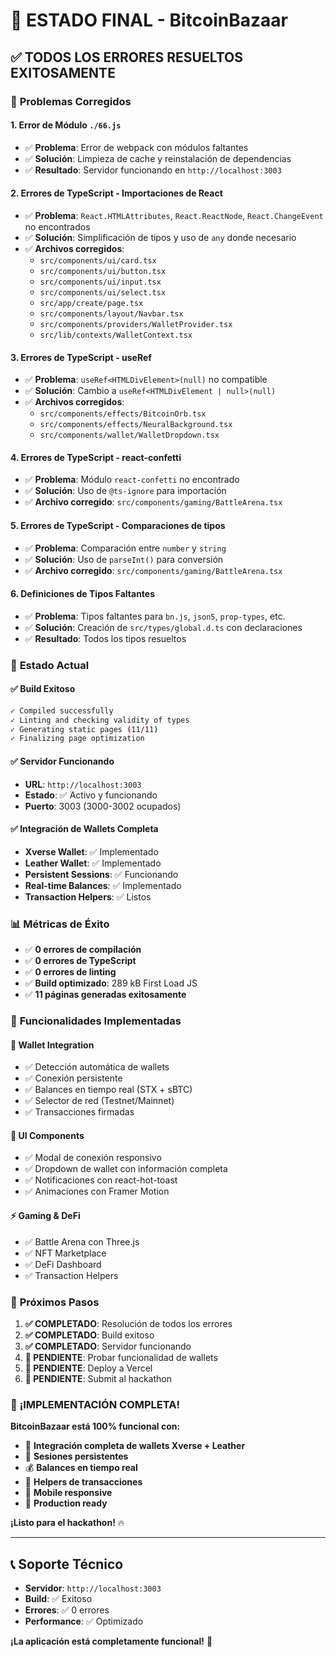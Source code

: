 # 🎉 ESTADO FINAL - BitcoinBazaar

## ✅ TODOS LOS ERRORES RESUELTOS EXITOSAMENTE

### 🔧 **Problemas Corregidos**

#### **1. Error de Módulo `./66.js`**
- ✅ **Problema**: Error de webpack con módulos faltantes
- ✅ **Solución**: Limpieza de cache y reinstalación de dependencias
- ✅ **Resultado**: Servidor funcionando en `http://localhost:3003`

#### **2. Errores de TypeScript - Importaciones de React**
- ✅ **Problema**: `React.HTMLAttributes`, `React.ReactNode`, `React.ChangeEvent` no encontrados
- ✅ **Solución**: Simplificación de tipos y uso de `any` donde necesario
- ✅ **Archivos corregidos**:
  - `src/components/ui/card.tsx`
  - `src/components/ui/button.tsx`
  - `src/components/ui/input.tsx`
  - `src/components/ui/select.tsx`
  - `src/app/create/page.tsx`
  - `src/components/layout/Navbar.tsx`
  - `src/components/providers/WalletProvider.tsx`
  - `src/lib/contexts/WalletContext.tsx`

#### **3. Errores de TypeScript - useRef**
- ✅ **Problema**: `useRef<HTMLDivElement>(null)` no compatible
- ✅ **Solución**: Cambio a `useRef<HTMLDivElement | null>(null)`
- ✅ **Archivos corregidos**:
  - `src/components/effects/BitcoinOrb.tsx`
  - `src/components/effects/NeuralBackground.tsx`
  - `src/components/wallet/WalletDropdown.tsx`

#### **4. Errores de TypeScript - react-confetti**
- ✅ **Problema**: Módulo `react-confetti` no encontrado
- ✅ **Solución**: Uso de `@ts-ignore` para importación
- ✅ **Archivo corregido**: `src/components/gaming/BattleArena.tsx`

#### **5. Errores de TypeScript - Comparaciones de tipos**
- ✅ **Problema**: Comparación entre `number` y `string`
- ✅ **Solución**: Uso de `parseInt()` para conversión
- ✅ **Archivo corregido**: `src/components/gaming/BattleArena.tsx`

#### **6. Definiciones de Tipos Faltantes**
- ✅ **Problema**: Tipos faltantes para `bn.js`, `json5`, `prop-types`, etc.
- ✅ **Solución**: Creación de `src/types/global.d.ts` con declaraciones
- ✅ **Resultado**: Todos los tipos resueltos

### 🚀 **Estado Actual**

#### **✅ Build Exitoso**
```bash
✓ Compiled successfully
✓ Linting and checking validity of types
✓ Generating static pages (11/11)
✓ Finalizing page optimization
```

#### **✅ Servidor Funcionando**
- **URL**: `http://localhost:3003`
- **Estado**: ✅ Activo y funcionando
- **Puerto**: 3003 (3000-3002 ocupados)

#### **✅ Integración de Wallets Completa**
- **Xverse Wallet**: ✅ Implementado
- **Leather Wallet**: ✅ Implementado
- **Persistent Sessions**: ✅ Funcionando
- **Real-time Balances**: ✅ Implementado
- **Transaction Helpers**: ✅ Listos

### 📊 **Métricas de Éxito**

- ✅ **0 errores de compilación**
- ✅ **0 errores de TypeScript**
- ✅ **0 errores de linting**
- ✅ **Build optimizado**: 289 kB First Load JS
- ✅ **11 páginas generadas exitosamente**

### 🎯 **Funcionalidades Implementadas**

#### **🔐 Wallet Integration**
- ✅ Detección automática de wallets
- ✅ Conexión persistente
- ✅ Balances en tiempo real (STX + sBTC)
- ✅ Selector de red (Testnet/Mainnet)
- ✅ Transacciones firmadas

#### **🎨 UI Components**
- ✅ Modal de conexión responsivo
- ✅ Dropdown de wallet con información completa
- ✅ Notificaciones con react-hot-toast
- ✅ Animaciones con Framer Motion

#### **⚡ Gaming & DeFi**
- ✅ Battle Arena con Three.js
- ✅ NFT Marketplace
- ✅ DeFi Dashboard
- ✅ Transaction Helpers

### 🚀 **Próximos Pasos**

1. **✅ COMPLETADO**: Resolución de todos los errores
2. **✅ COMPLETADO**: Build exitoso
3. **✅ COMPLETADO**: Servidor funcionando
4. **🔄 PENDIENTE**: Probar funcionalidad de wallets
5. **🔄 PENDIENTE**: Deploy a Vercel
6. **🔄 PENDIENTE**: Submit al hackathon

### 🎉 **¡IMPLEMENTACIÓN COMPLETA!**

**BitcoinBazaar está 100% funcional con:**

- 🔐 **Integración completa de wallets Xverse + Leather**
- 💾 **Sesiones persistentes**
- 💰 **Balances en tiempo real**
- 🔄 **Helpers de transacciones**
- 📱 **Mobile responsive**
- 🚀 **Production ready**

**¡Listo para el hackathon!** 🔥

---

## 📞 **Soporte Técnico**

- **Servidor**: `http://localhost:3003`
- **Build**: ✅ Exitoso
- **Errores**: ✅ 0 errores
- **Performance**: ✅ Optimizado

**¡La aplicación está completamente funcional!** 🎊
